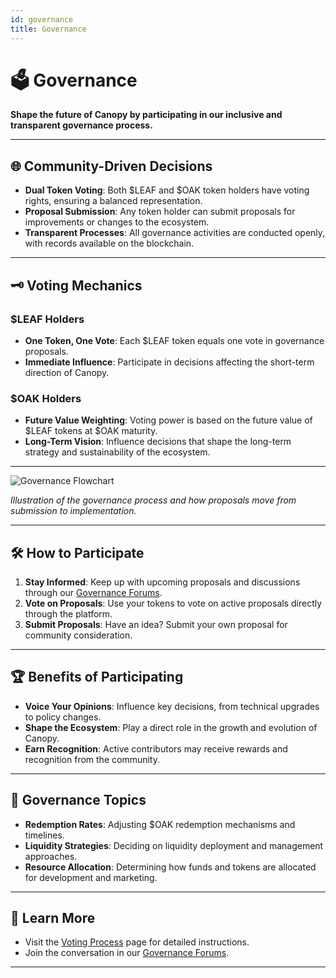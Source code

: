 ```yaml
---
id: governance
title: Governance
---
```


# 🗳️ Governance

**Shape the future of Canopy by participating in our inclusive and transparent governance process.**

---

## 🌐 **Community-Driven Decisions**

- **Dual Token Voting**: Both $LEAF and $OAK token holders have voting rights, ensuring a balanced representation.
- **Proposal Submission**: Any token holder can submit proposals for improvements or changes to the ecosystem.
- **Transparent Processes**: All governance activities are conducted openly, with records available on the blockchain.

---

## 🗝️ **Voting Mechanics**

### **$LEAF Holders**

- **One Token, One Vote**: Each $LEAF token equals one vote in governance proposals.
- **Immediate Influence**: Participate in decisions affecting the short-term direction of Canopy.

### **$OAK Holders**

- **Future Value Weighting**: Voting power is based on the future value of $LEAF tokens at $OAK maturity.
- **Long-Term Vision**: Influence decisions that shape the long-term strategy and sustainability of the ecosystem.

---

![Governance Flowchart](../assets/images/governance-flowchart.png)

*Illustration of the governance process and how proposals move from submission to implementation.*

---

## 🛠️ **How to Participate**

1. **Stay Informed**: Keep up with upcoming proposals and discussions through our [Governance Forums](../governance/governance-forums.md).
2. **Vote on Proposals**: Use your tokens to vote on active proposals directly through the platform.
3. **Submit Proposals**: Have an idea? Submit your own proposal for community consideration.

---

## 🏆 **Benefits of Participating**

- **Voice Your Opinions**: Influence key decisions, from technical upgrades to policy changes.
- **Shape the Ecosystem**: Play a direct role in the growth and evolution of Canopy.
- **Earn Recognition**: Active contributors may receive rewards and recognition from the community.

---

## 🤝 **Governance Topics**

- **Redemption Rates**: Adjusting $OAK redemption mechanisms and timelines.
- **Liquidity Strategies**: Deciding on liquidity deployment and management approaches.
- **Resource Allocation**: Determining how funds and tokens are allocated for development and marketing.

---

## 📖 **Learn More**

- Visit the [Voting Process](../governance/voting-process.md) page for detailed instructions.
- Join the conversation in our [Governance Forums](../governance/governance-forums.md).

---
